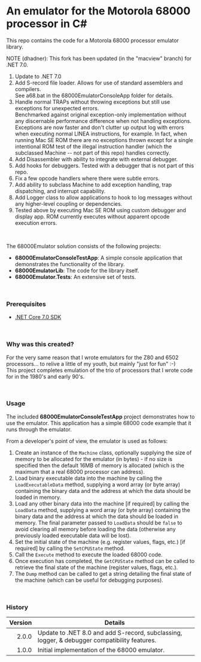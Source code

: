 # An emulator for the Motorola 68000 processor in C# #

This repo contains the code for a Motorola 68000 processor emulator library.

NOTE (dhadner): This fork has been updated (in the "macview" branch) for .NET 7.0.

1. Update to .NET 7.0
2. Add S-record file loader.  Allows for use of standard assemblers and compilers.  
   See a68.bat in the 68000EmulatorConsoleApp folder for details.
3. Handle normal TRAPs without throwing exceptions but still use exceptions for unexpected errors.  
   Benchmarked against original exception-only implementation without any discernable performance 
   difference when not handling exceptions.  Exceptions are now faster and don't clutter up output
   log with errors when executing normal LINEA instructions, for example.  In fact, when running 
   Mac SE ROM there are no exceptions thrown except for a single intentional ROM test of the illegal 
   instruction handler (which the subclassed Machine -- not part of this repo) handles correctly.
4. Add Disassembler with ability to integrate with external debugger.
5. Add hooks for debuggers.  Tested with a debugger that is not part of this repo.
6. Fix a few opcode handlers where there were subtle errors.
7. Add ability to subclass Machine to add exception handling, trap dispatching, and interrupt capability.
8. Add Logger class to allow applications to hook to log messages without any higher-level coupling or dependencies.
9. Tested above by executing Mac SE ROM using custom debugger and display app.  ROM currently executes without 
   apparent opcode execution errors.

<br>

The 68000Emulator solution consists of the following projects:

- **68000EmulatorConsoleTestApp**: A simple console application that demonstrates the functionality of the library.
- **68000EmulatorLib**: The code for the library itself.
- **68000Emulator.Tests**: An extensive set of tests.

<br>

### Prerequisites

- [.NET Core 7.0 SDK](https://www.microsoft.com/net/download/core)
  
<br>

### Why was this created?

For the very same reason that I wrote emulators for the Z80 and 6502 processors... to relive a little of my youth, but mainly "just for fun" :-)  
This project completes emulation of the trio of processors that I wrote code for in the 1980's and early 90's.
  
<br>

### Usage

The included **68000EmulatorConsoleTestApp** project demonstrates how to use the emulator. This application has a simple 68000 code example that it runs through the emulator.

From a developer's point of view, the emulator is used as follows:
1. Create an instance of the `Machine` class, optionally supplying the size of memory to be allocated for the emulator (in bytes) - if no size is specified then the default 16MB of memory is allocated (which is the maximum that a real 68000 processor can address).
2. Load binary executable data into the machine by calling the `LoadExecutableData` method, supplying a word array (or byte array) containing the binary data and the address at which the data should be loaded in memory.
3. Load any other binary data into the machine [if required] by calling the `LoadData` method, supplying a word array (or byte array) containing the binary data and the address at which the data should be loaded in memory. The final parameter passed to `LoadData` should be `false` to avoid clearing all memory before loading the data (otherwise any previously loaded executable data will be lost).
4. Set the initial state of the machine (e.g. register values, flags, etc.) [if required] by calling the `SetCPUState` method.
5. Call the `Execute` method to execute the loaded 68000 code.
6. Once execution has completed, the `GetCPUState` method can be called to retrieve the final state of the machine (register values, flags, etc.).
7. The `Dump` method can be called to get a string detailing the final state of the machine (which can be useful for debugging purposes).

<br>

### History

| Version | Details
|---:| ---
| 2.0.0 | Update to .NET 8.0 and add S-record, subclassing, logger, & debugger compatibility features. 
| 1.0.0 | Initial implementation of the 68000 emulator.

